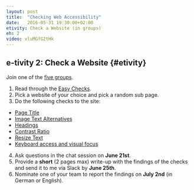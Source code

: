 ```yaml
---
layout: post
title:  "Checking Web Accessibility"
date:   2016-05-31 19:30:00+02:00
etivity: Check a Website (in groups)
eh: 2
video: vluMGfG2tHk
---
```


## e-tivity 2: Check a Website {#etivity}

Join one of the [five groups][grps].

1. Read through the [Easy Checks][ezycks].
2. Pick a website of your choice and pick a random sub page.
3. Do the following checks to the site:
  - [Page Title][ezycks#title]
  - [Image Text Alternatives][ezycks#images]
  - [Headings][ezycks#headings]
  - [Contrast Ratio][ezycks#contrast]
  - [Resize Text][ezycks#resize]
  - [Keyboard access and visual focus][ezycks#interaction]
4. Ask questions in the chat session on **June 21st**.
5. Provide a **short** (2 pages max) write-up with the findings of the checks and send it to me via Slack by **June 25th**.
6. Nominate one of your team to report the findings on **July 2nd** (in German or English).

[grps]:https://docs.google.com/document/d/1MP6kjTAfHArUpBml5FxT74jmitSed2JHuUAXDcZtJko/edit#heading=h.g5h1j081qc36
[ezycks]: http://www.w3.org/WAI/eval/preliminary
[ezycks#title]: http://www.w3.org/WAI/eval/preliminary#title
[ezycks#images]: http://www.w3.org/WAI/eval/preliminary#images
[ezycks#headings]: http://www.w3.org/WAI/eval/preliminary#headings
[ezycks#contrast]: http://www.w3.org/WAI/eval/preliminary#contrast
[ezycks#resize]: http://www.w3.org/WAI/eval/preliminary#resize
[ezycks#interaction]: http://www.w3.org/WAI/eval/preliminary#interaction
